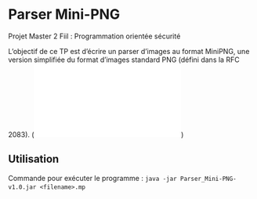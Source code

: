 # Parser Mini-PNG
Projet Master 2 Fiil : Programmation orientée sécurité

L’objectif de ce TP est d’écrire un parser d’images au format MiniPNG, une version simplifiée du format d’images standard PNG (défini dans la RFC 2083). (![Plus d'informations](Sujet.pdf))

## Utilisation 
Commande pour exécuter le programme : `java -jar Parser_Mini-PNG-v1.0.jar <filename>.mp`
